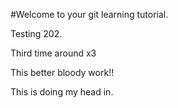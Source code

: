 #Welcome to your git learning tutorial.

Testing 202.

Third time around x3 

This better bloody work!!

This is doing my head in.
